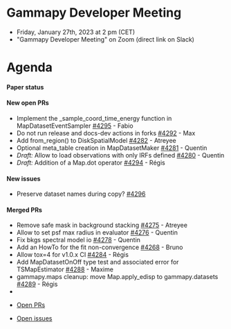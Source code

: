 
# Gammapy Developer Meeting

* Friday, January 27th, 2023 at 2 pm (CET)
* "Gammapy Developer Meeting" on Zoom (direct link on Slack)
# Agenda

#### Paper status


#### New open PRs
- Implement the _sample_coord_time_energy function in MapDatasetEventSampler [#4295](https://github.com/gammapy/gammapy/pull/4295) - Fabio
- Do not run release and docs-dev actions in forks [#4292](https://github.com/gammapy/gammapy/pull/4292) - Max
- Add from_region() to DiskSpatialModel [#4282](https://github.com/gammapy/gammapy/pull/4282) - Atreyee
- Optional meta_table creation in MapDatasetMaker [#4281](https://github.com/gammapy/gammapy/pull/4281) - Quentin
- *Draft:* Allow to load observations with only IRFs defined [#4280](https://github.com/gammapy/gammapy/pull/4280) - Quentin
- *Draft:* Addition of a Map.dot operator [#4294](https://github.com/gammapy/gammapy/pull/4294) - Régis

#### New issues
- Preserve dataset names during copy? [#4296](https://github.com/gammapy/gammapy/issues/4296)

#### Merged PRs
- Remove safe mask in background stacking [#4275](https://github.com/gammapy/gammapy/pull/4275) - Atreyee
- Allow to set psf max radius in evaluator [#4276](https://github.com/gammapy/gammapy/pull/4276) - Quentin
- Fix bkgs spectral model io [#4278](https://github.com/gammapy/gammapy/pull/4278) - Quentin
- Add an HowTo for the fit non-convergence [#4268](https://github.com/gammapy/gammapy/pull/4268) - Bruno
- Allow tox=4 for v1.0.x CI [#4284](https://github.com/gammapy/gammapy/pull/4284) - Régis
- Add MapDatasetOnOff type test and associated error for TSMapEstimator [#4288](https://github.com/gammapy/gammapy/pull/4288) - Maxime
- gammapy.maps cleanup: move Map.apply_edisp to gammapy.datasets [#4289](https://github.com/gammapy/gammapy/pull/4289) - Régis
- 

* [Open PRs](https://github.com/gammapy/gammapy/pulls)

* [Open issues](https://github.com/gammapy/gammapy/issues)
